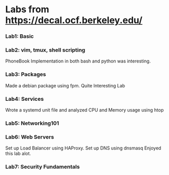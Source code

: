 # Labs from https://decal.ocf.berkeley.edu/

### Lab1: Basic 
### Lab2: vim, tmux, shell scripting
PhoneBook Implementation in both bash and python was interesting.
### Lab3: Packages
Made a debian package using fpm. 
Quite Interesting Lab
### Lab4: Services
Wrote a systemd unit file and analyzed CPU and Memory usage using htop
### Lab5: Networking101
### Lab6: Web Servers
Set up Load Balancer using HAProxy.
Set up DNS using dnsmasq
Enjoyed this lab alot.
### Lab7: Security Fundamentals
